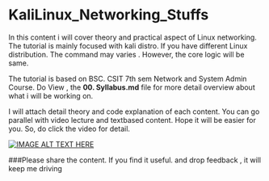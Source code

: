 # KaliLinux_Networking_Stuffs

In this content i will cover theory and practical aspect of Linux networking. The tutorial is mainly focused with kali distro. If you have different Linux distribution. The command may varies . However, the core logic will be same. 

The tutorial is based on BSC. CSIT 7th sem Network and System Admin Course. Do View , the <b>00. Syllabus.md</b> file for more detail overview about what i will be working on.


I will attach detail theory and code explanation of each content. You can go parallel with video lecture and textbased content. Hope it will be easier for you.  So, do click the video for detail.

[![IMAGE ALT TEXT HERE](https://img.youtube.com/vi/ZgcbgRKi4SQ/0.jpg)](https://www.youtube.com/watch?v=ZgcbgRKi4SQ) 

###Please share the content. If you find it useful. and drop feedback , it will keep me driving
